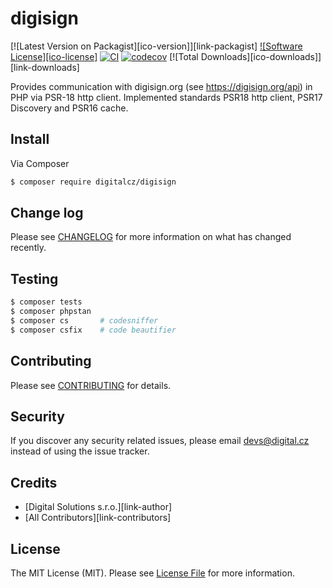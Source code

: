 # digisign

[![Latest Version on Packagist][ico-version]][link-packagist]
[![Software License][ico-license]](LICENSE.md)
[![CI](https://github.com/digitalcz/digisign/workflows/CI/badge.svg)]()
[![codecov](https://codecov.io/gh/digitalcz/digisign/branch/master/graph/badge.svg)](https://codecov.io/gh/digitalcz/digisign)
[![Total Downloads][ico-downloads]][link-downloads]

Provides communication with digisign.org (see https://digisign.org/api) in PHP via PSR-18 http client. 
Implemented standards PSR18 http client, PSR17 Discovery and PSR16 cache.

## Install

Via Composer

```bash
$ composer require digitalcz/digisign
```

## Change log

Please see [CHANGELOG](CHANGELOG.md) for more information on what has changed recently.

## Testing

``` bash
$ composer tests
$ composer phpstan
$ composer cs       # codesniffer
$ composer csfix    # code beautifier
```

## Contributing

Please see [CONTRIBUTING](CONTRIBUTING.md) for details.

## Security

If you discover any security related issues, please email devs@digital.cz instead of using the issue tracker.

## Credits

- [Digital Solutions s.r.o.][link-author]
- [All Contributors][link-contributors]

## License

The MIT License (MIT). Please see [License File](LICENSE.md) for more information.
